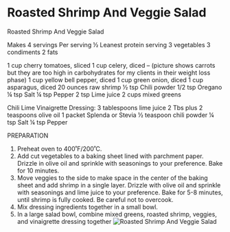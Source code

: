 # Roasted Shrimp And Veggie Salad

Roasted Shrimp And Veggie Salad

Makes 4 servings
Per serving
½ Leanest protein serving
3 vegetables
3 condiments
2 fats

1 cup cherry tomatoes, sliced
1 cup celery, diced – (picture shows carrots but they are too high in carbohydrates for my clients in their weight loss phase)
1 cup yellow bell pepper, diced
1 cup green onion, diced
1 cup asparagus, diced
20 ounces raw shrimp
½ tsp Chili powder
1/2 tsp Oregano
¼ tsp Salt
¼ tsp Pepper
2 tsp Lime juice
2 cups mixed greens

Chili Lime Vinaigrette Dressing:
3 tablespoons lime juice
2 Tbs plus 2 teaspoons olive oil
1 packet Splenda or Stevia
½ teaspoon chili powder
¼ tsp Salt
¼ tsp Pepper

PREPARATION
1. Preheat oven to 400˚F/200˚C.
2. Add cut vegetables to a baking sheet lined with parchment paper. Drizzle in olive oil and sprinkle with seasonings to your preference. Bake for 10 minutes.
3. Move veggies to the side to make space in the center of the baking sheet and add shrimp in a single layer. Drizzle with olive oil and sprinkle with seasonings and lime juice to your preference. Bake for 5-8 minutes, until shrimp is fully cooked. Be careful not to overcook. 
4. Mix dressing ingredients together in a small bowl. 
5. In a large salad bowl, combine mixed greens, roasted shrimp, veggies, and vinaigrette dressing together
![Roasted Shrimp And Veggie Salad](./Roasted%20Shrimp%20And%20Veggie%20Salad.png)

